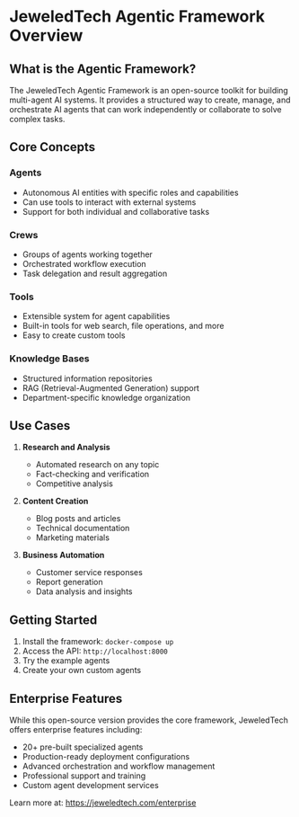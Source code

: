 # JeweledTech Agentic Framework Overview

## What is the Agentic Framework?

The JeweledTech Agentic Framework is an open-source toolkit for building multi-agent AI systems. It provides a structured way to create, manage, and orchestrate AI agents that can work independently or collaborate to solve complex tasks.

## Core Concepts

### Agents
- Autonomous AI entities with specific roles and capabilities
- Can use tools to interact with external systems
- Support for both individual and collaborative tasks

### Crews
- Groups of agents working together
- Orchestrated workflow execution
- Task delegation and result aggregation

### Tools
- Extensible system for agent capabilities
- Built-in tools for web search, file operations, and more
- Easy to create custom tools

### Knowledge Bases
- Structured information repositories
- RAG (Retrieval-Augmented Generation) support
- Department-specific knowledge organization

## Use Cases

1. **Research and Analysis**
   - Automated research on any topic
   - Fact-checking and verification
   - Competitive analysis

2. **Content Creation**
   - Blog posts and articles
   - Technical documentation
   - Marketing materials

3. **Business Automation**
   - Customer service responses
   - Report generation
   - Data analysis and insights

## Getting Started

1. Install the framework: `docker-compose up`
2. Access the API: `http://localhost:8000`
3. Try the example agents
4. Create your own custom agents

## Enterprise Features

While this open-source version provides the core framework, JeweledTech offers enterprise features including:

- 20+ pre-built specialized agents
- Production-ready deployment configurations
- Advanced orchestration and workflow management
- Professional support and training
- Custom agent development services

Learn more at: https://jeweledtech.com/enterprise